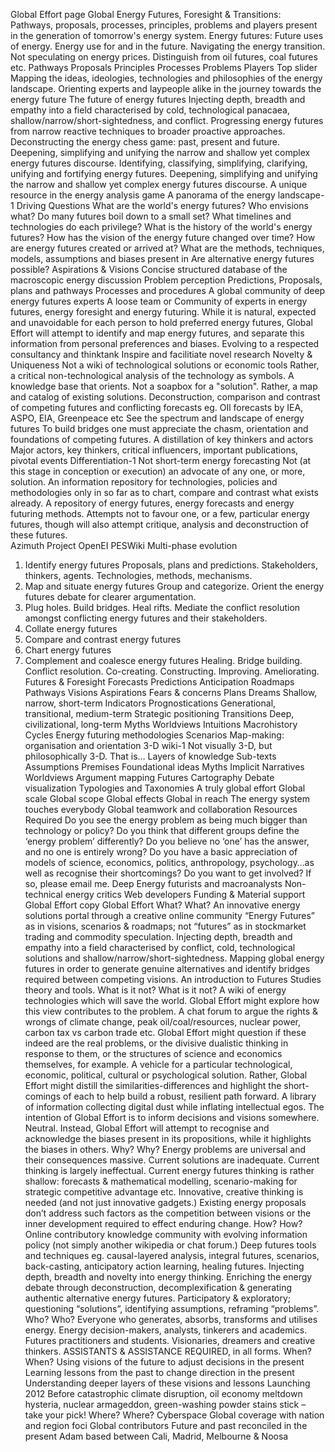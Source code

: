 Global Effort page
Global Energy Futures, Foresight & Transitions: Pathways, proposals, processes, principles, problems and players present in the generation of tomorrow's energy system.
 Energy futures: Future uses of energy. Energy use for and in the future. Navigating the energy transition. Not speculating on energy prices. Distinguish from oil futures, coal futures etc.
Pathways
Proposals
Principles
Processes
Problems
Players
Top slider
Mapping the ideas, ideologies, technologies and philosophies of the energy landscape.
 Orienting experts and laypeople alike in the journey towards the energy future
The future of energy futures
 Injecting depth, breadth and empathy into a field characterised by cold, technological panacaea, shallow/narrow/short-sightedness, and conflict.  Progressing energy futures from narrow reactive techniques to broader proactive approaches.
Deconstructing the energy chess game: past, present and future.
 Deepening, simplifying and unifying the narrow and shallow yet complex energy futures discourse. Identifying, classifying, simplifying, clarifying, unifying and fortifying energy futures.
Deepening, simplifying and unifying the narrow and shallow yet complex energy futures discourse.
A unique resource in the energy analysis game
A panorama of the energy landscape-1
Driving Questions
What are the world's energy futures?
 Who envisions what? Do many futures boil down to a small set? What timelines and technologies do each privilege?
What is the history of the world's energy futures?
 How has the vision of the energy future changed over time?
How are energy futures created or arrived at?
 What are the methods, techniques, models, assumptions and biases present in 
Are alternative energy futures possible?
Aspirations & Visions
Concise structured database of the macroscopic energy discussion
Problem perception
Predictions, Proposals, plans and pathways
Processes and procedures
A global community of deep energy futures experts
A loose team or Community of experts in energy futures, energy foresight and energy futuring.  While it is natural, expected and unavoidable for each person to hold preferred energy futures, Global Effort will attempt to identify and map energy futures, and separate this information from personal preferences and biases.
Evolving to a respected consultancy and thinktank
Inspire and facilitiate novel research
Novelty & Uniqueness
Not a wiki of technological solutions or economic tools
 Rather, a critical non-technological analysis of the technology as symbols.   A knowledge base that orients. 
Not a soapbox for a "solution". 
 Rather, a map and catalog of existing solutions.
Deconstruction, comparison and contrast of competing futures and conflicting forecasts
eg. OIl forecasts by IEA, ASPO, EIA, Greenpeace etc
See the spectrum and landscape of energy futures
 To build bridges one must appreciate the chasm, orientation and foundations of competing futures.
A distillation of key thinkers and actors
 Major actors, key thinkers, critical influencers, important publications, pivotal events
Differentiation-1
Not short-term energy forecasting  Not (at this stage in conception or execution) an advocate of any one, or more, solution.  An information repository for technologies, policies and methodologies only in so far as to chart, compare and contrast what exists already.  A repository of energy futures, energy forecasts and energy futuring methods.  Attempts not to favour one, or a few, particular energy futures, though will also attempt critique, analysis and deconstruction of these futures.    
Azimuth Project
OpenEI
PESWiki
Multi-phase evolution
1. Identify energy futures
Proposals, plans and predictions. Stakeholders, thinkers, agents. Technologies, methods, mechanisms.
2. Map and situate energy futures
Group and categorize. Orient the energy futures debate for clearer argumentation.
3. Plug holes. Build bridges. Heal rifts.
Mediate the conflict resolution amongst conflicting energy futures and their stakeholders.
1. Collate energy futures
2. Compare and contrast energy futures
3. Chart energy futures
4. Complement and coalesce energy futures
Healing. Bridge building. Conflict resolution. Co-creating. Constructing. Improving. Ameliorating. 
Futures & Foresight
Forecasts Predictions Anticipation Roadmaps Pathways Visions Aspirations Fears & concerns Plans Dreams 
Shallow, narrow, short-term
 Indicators Prognostications
Generational, transitional, medium-term
 Strategic positioning Transitions
Deep, civilizational, long-term
 Myths Worldviews Intuitions Macrohistory Cycles
Energy futuring methodologies
 Scenarios
Map-making: organisation and orientation
3-D wiki-1
Not visually 3-D, but philosophically 3-D.  That is…  Layers of knowledge Sub-texts Assumptions Premises Foundational ideas Myths Implicit Narratives Worldviews 
Argument mapping
Futures Cartography
Debate visualization
Typologies and Taxonomies
A truly global effort
Global scale
Global scope
Global effects
Global in reach
The energy system touches everybody
Global teamwork and collaboration
Resources Required
Do you see the energy problem as being much bigger than technology or policy? Do you think that different groups define the ‘energy problem’ differently? Do you believe no ‘one’ has the answer, and no one is entirely wrong? Do you have a basic appreciation of models of science, economics, politics, anthropology, psychology…as well as recognise their shortcomings? Do you want to get involved? If so, please email me.
Deep Energy futurists and macroanalysts
Non-technical energy critics
Web developers
Funding & Material support
Global Effort copy
Global Effort
What?
What? An innovative energy solutions portal through a creative online community “Energy Futures” as in visions, scenarios & roadmaps; not “futures” as in stockmarket trading and commodity speculation. Injecting depth, breadth and empathy into a field characterised by conflict, cold, technological solutions and shallow/narrow/short-sightedness. Mapping global energy futures in order to generate genuine alternatives and identify bridges required between competing visions. An introduction to Futures Studies theory and tools.
What is it not?
What is it not? A wiki of energy technologies which will save the world. Global Effort might explore how this view contributes to the problem. A chat forum to argue the rights & wrongs of climate change, peak oil/coal/resources, nuclear power, carbon tax vs carbon trade etc. Global Effort might question if these indeed are the real problems, or the divisive dualistic thinking in response to them, or the structures of science and economics themselves, for example. A vehicle for a particular technological, economic, political, cultural or psychological solution. Rather, Global Effort might distill the similarities-differences and highlight the short-comings of each to help build a robust, resilient path forward. A library of information collecting digital dust while inflating intellectual egos. The intention of Global Effort is to inform decisions and visions somewhere. Neutral. Instead, Global Effort will attempt to recognise and acknowledge the biases present in its propositions, while it highlights the biases in others.
Why?
Why? Energy problems are universal and their consequences massive. Current solutions are inadequate. Current thinking is largely ineffectual. Current energy futures thinking is rather shallow: forecasts & mathematical modelling, scenario-making for strategic competitive advantage etc. Innovative, creative thinking is needed (and not just innovative gadgets.) Existing energy proposals don’t address such factors as the competition between visions or the inner development required to effect enduring change.
How?
How? Online contributory knowledge community with evolving information policy (not simply another wikipedia or chat forum.) Deep futures tools and techniques eg. causal-layered analysis, integral futures, scenarios, back-casting, anticipatory action learning, healing futures. Injecting depth, breadth and novelty into energy thinking. Enriching the energy debate through deconstruction, decomplexification & generating authentic alternative energy futures. Participatory & exploratory; questioning “solutions”, identifying assumptions, reframing “problems”.
Who?
Who? Everyone who generates, absorbs, transforms and utilises energy. Energy decision-makers, analysts, tinkerers and academics. Futures practitioners and students. Visionaries, dreamers and creative thinkers. ASSISTANTS & ASSISTANCE REQUIRED, in all forms.
When?
When? Using visions of the future to adjust decisions in the present Learning lessons from the past to change direction in the present Understanding deeper layers of these visions and lessons Launching 2012 Before catastrophic climate disruption, oil economy meltdown hysteria, nuclear armageddon, green-washing powder stains stick – take your pick!
Where?
Where? Cyberspace Global coverage with nation and region foci Global contributors Future and past reconciled in the present Adam based between Cali, Madrid, Melbourne & Noosa